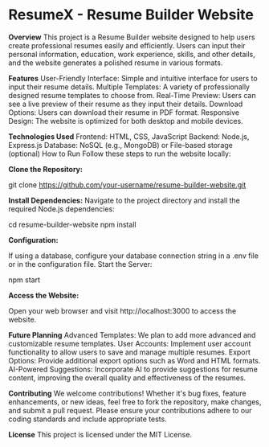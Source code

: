 # ResumeX - Resume Builder Website
**Overview**
This project is a Resume Builder website designed to help users create professional resumes easily and efficiently. Users can input their personal information, education, work experience, skills, and other details, and the website generates a polished resume in various formats.

**Features**
User-Friendly Interface: Simple and intuitive interface for users to input their resume details.
Multiple Templates: A variety of professionally designed resume templates to choose from.
Real-Time Preview: Users can see a live preview of their resume as they input their details.
Download Options: Users can download their resume in PDF format.
Responsive Design: The website is optimized for both desktop and mobile devices.

**Technologies Used**
Frontend: HTML, CSS, JavaScript
Backend: Node.js, Express.js
Database: NoSQL (e.g., MongoDB) or File-based storage (optional)
How to Run
Follow these steps to run the website locally:

**Clone the Repository:**

git clone https://github.com/your-username/resume-builder-website.git

**Install Dependencies:**
Navigate to the project directory and install the required Node.js dependencies:

cd resume-builder-website
npm install

**Configuration:**

If using a database, configure your database connection string in a .env file or in the configuration file.
Start the Server:

npm start

**Access the Website:**

Open your web browser and visit http://localhost:3000 to access the website.

**Future Planning**
Advanced Templates: We plan to add more advanced and customizable resume templates.
User Accounts: Implement user account functionality to allow users to save and manage multiple resumes.
Export Options: Provide additional export options such as Word and HTML formats.
AI-Powered Suggestions: Incorporate AI to provide suggestions for resume content, improving the overall quality and effectiveness of the resumes.

**Contributing**
We welcome contributions! Whether it's bug fixes, feature enhancements, or new ideas, feel free to fork the repository, make changes, and submit a pull request. Please ensure your contributions adhere to our coding standards and include appropriate tests.

**License**
This project is licensed under the MIT License.

